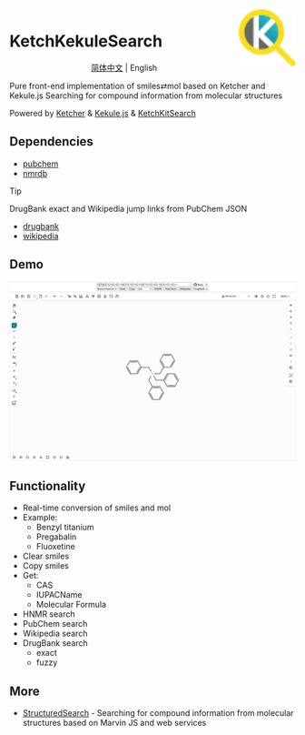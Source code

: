 <img src="public/ketchkekulesearch_logo.svg" alt="KetchKekuleSearch logo" width="100" height="100" align="right" />

# KetchKekuleSearch

<p align="center">
    <a href="README.md">简体中文</a> | English
</p>

Pure front-end implementation of smiles⇄mol based on Ketcher and Kekule.js Searching for compound information from molecular structures

Powered by [Ketcher](https://github.com/epam/ketcher) & [Kekule.js](https://github.com/partridgejiang/Kekule.js) & [KetchKitSearch](https://github.com/biantailab/KetchKitSearch)

## Dependencies

- [pubchem](https://pubchem.ncbi.nlm.nih.gov)
- [nmrdb](https://www.nmrdb.org)

> [!tip]
> DrugBank exact and Wikipedia jump links from PubChem JSON

- [drugbank](https://go.drugbank.com)
- [wikipedia](https://en.wikipedia.org)

## Demo

![KetchKekuleSearch](imgs/ketchkekulesearch.png)

## Functionality

- Real-time conversion of smiles and mol
- Example:
    - Benzyl titanium
    - Pregabalin
    - Fluoxetine
- Clear smiles
- Copy smiles
- Get:
    - CAS
    - IUPACName
    - Molecular Formula
- HNMR search
- PubChem search
- Wikipedia search
- DrugBank search
    - exact
    - fuzzy

## More

- [StructuredSearch](https://github.com/biantailab/StructuredSearch) - Searching for compound information from molecular structures based on Marvin JS and web services
